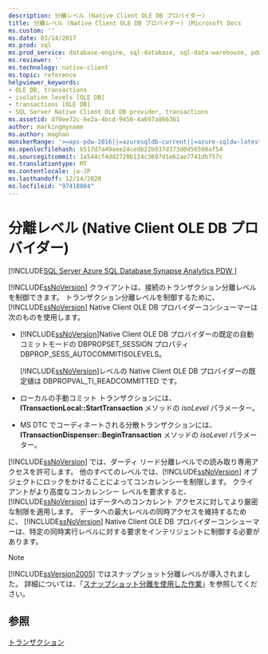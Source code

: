 ```yaml
---
description: 分離レベル (Native Client OLE DB プロバイダー)
title: 分離レベル (Native Client OLE DB プロバイダー) |Microsoft Docs
ms.custom: ''
ms.date: 03/14/2017
ms.prod: sql
ms.prod_service: database-engine, sql-database, sql-data-warehouse, pdw
ms.reviewer: ''
ms.technology: native-client
ms.topic: reference
helpviewer_keywords:
- OLE DB, transactions
- isolation levels [OLE DB]
- transactions [OLE DB]
- SQL Server Native Client OLE DB provider, transactions
ms.assetid: d70ee72c-6e2a-4bcd-9456-4a697a866361
author: markingmyname
ms.author: maghan
monikerRange: '>=aps-pdw-2016||=azuresqldb-current||=azure-sqldw-latest||>=sql-server-2016||>=sql-server-linux-2017||=azuresqldb-mi-current'
ms.openlocfilehash: 6517d7a49aee24cedb22b037d373d0d56598af54
ms.sourcegitcommit: 1a544cf4dd2720b124c3697d1e62ae7741db757c
ms.translationtype: MT
ms.contentlocale: ja-JP
ms.lasthandoff: 12/14/2020
ms.locfileid: "97418884"
---
```

# <a name="isolation-levels-native-client-ole-db-provider"></a>分離レベル (Native Client OLE DB プロバイダー)
[!INCLUDE[SQL Server Azure SQL Database Synapse Analytics PDW ](../../includes/applies-to-version/sql-asdb-asdbmi-asa-pdw.md)]

  [!INCLUDE[ssNoVersion](../../includes/ssnoversion-md.md)] クライアントは、接続のトランザクション分離レベルを制御できます。 トランザクション分離レベルを制御するために、 [!INCLUDE[ssNoVersion](../../includes/ssnoversion-md.md)] Native Client OLE DB プロバイダーコンシューマーは次のものを使用します。  
  
-   [!INCLUDE[ssNoVersion](../../includes/ssnoversion-md.md)]Native Client OLE DB プロバイダーの既定の自動コミットモードの DBPROPSET_SESSION プロパティ DBPROP_SESS_AUTOCOMMITISOLEVELS。  
  
     [!INCLUDE[ssNoVersion](../../includes/ssnoversion-md.md)]レベルの Native Client OLE DB プロバイダーの既定値は DBPROPVAL_TI_READCOMMITTED です。  
  
-   ローカルの手動コミット トランザクションには、**ITransactionLocal::StartTransaction** メソッドの *isoLevel* パラメーター。  
  
-   MS DTC でコーディネートされる分散トランザクションには、**ITransactionDispenser::BeginTransaction** メソッドの *isoLevel* パラメーター。  
  
 [!INCLUDE[ssNoVersion](../../includes/ssnoversion-md.md)] では、ダーティ リード分離レベルでの読み取り専用アクセスを許可します。 他のすべてのレベルでは、[!INCLUDE[ssNoVersion](../../includes/ssnoversion-md.md)] オブジェクトにロックをかけることによってコンカレンシーを制限します。 クライアントがより高度なコンカレンシー レベルを要求すると、[!INCLUDE[ssNoVersion](../../includes/ssnoversion-md.md)] はデータへのコンカレント アクセスに対してより厳密な制限を適用します。 データへの最大レベルの同時アクセスを維持するために、 [!INCLUDE[ssNoVersion](../../includes/ssnoversion-md.md)] Native Client OLE DB プロバイダーコンシューマーは、特定の同時実行レベルに対する要求をインテリジェントに制御する必要があります。  
  
> [!NOTE]  
>  [!INCLUDE[ssVersion2005](../../includes/ssversion2005-md.md)] ではスナップショット分離レベルが導入されました。 詳細については、「[スナップショット分離を使用した作業](../../relational-databases/native-client/features/working-with-snapshot-isolation.md)」を参照してください。  
  
## <a name="see-also"></a>参照  
 [トランザクション](../../relational-databases/native-client-ole-db-transactions/transactions.md)  
  
  
